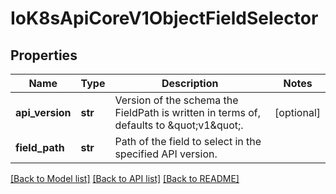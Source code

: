 # IoK8sApiCoreV1ObjectFieldSelector

## Properties
Name | Type | Description | Notes
------------ | ------------- | ------------- | -------------
**api_version** | **str** | Version of the schema the FieldPath is written in terms of, defaults to \&quot;v1\&quot;. | [optional] 
**field_path** | **str** | Path of the field to select in the specified API version. | 

[[Back to Model list]](../README.md#documentation-for-models) [[Back to API list]](../README.md#documentation-for-api-endpoints) [[Back to README]](../README.md)

